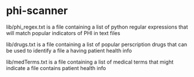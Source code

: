 # phi-scanner
lib/phi_regex.txt is a file containing a list of python regular expressions
that will match popular indicators of PHI in text files

lib/drugs.txt is a file containing a list of popular perscription drugs that
can be used to identify a file a having patient health info

lib/medTerms.txt is a file containing a list of medical terms that
might indicate a file contains patient health info